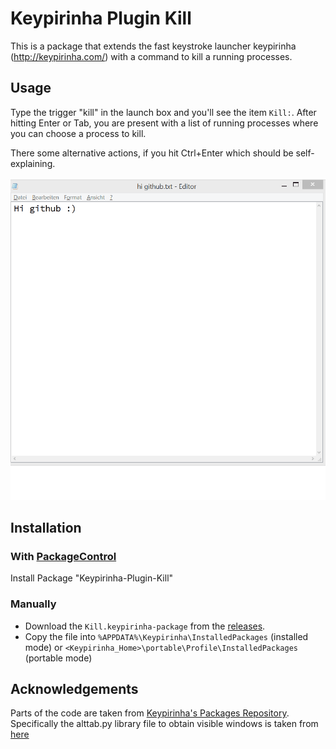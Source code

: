 # Keypirinha Plugin Kill

This is a package that extends the fast keystroke launcher keypirinha (<http://keypirinha.com/>)
with a command to kill a running processes.

## Usage

Type the trigger "kill" in the launch box and you'll see the item `Kill:`. After hitting Enter or
Tab, you are present with a list of running processes where you can choose a process to kill.

There some alternative actions, if you hit Ctrl+Enter which should be self-explaining.

![Usage](usage.gif)

## Installation

### With [PackageControl](https://github.com/ueffel/Keypirinha-PackageControl)

Install Package "Keypirinha-Plugin-Kill"

### Manually

* Download the `Kill.keypirinha-package` from the [releases](https://github.com/ueffel/Keypirinha-Plugin-Kill/releases/latest).
* Copy the file into `%APPDATA%\Keypirinha\InstalledPackages` (installed mode) or
  `<Keypirinha_Home>\portable\Profile\InstalledPackages` (portable mode)

## Acknowledgements

Parts of the code are taken from [Keypirinha's Packages Repository](https://github.com/Keypirinha/Packages).
Specifically the alttab.py library file to obtain visible windows is taken from
[here](https://github.com/Keypirinha/Packages/blob/9e1a0645b16577a8cefd64510cbc15690ae8ceeb/TaskSwitcher/lib/alttab.py)
